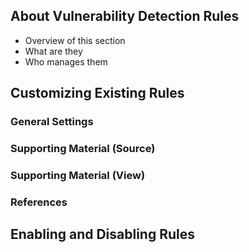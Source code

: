 <!--
title: "Vulnerability Detection Rules"
description: "Overview of vulnerability detection rules"
tags: "TeamServer application vulnerability rules"
-->

## About Vulnerability Detection Rules
* Overview of this section
* What are they 
* Who manages them

## Customizing Existing Rules

### General Settings

### Supporting Material (Source)

### Supporting Material (View)

### References


## Enabling and Disabling Rules

